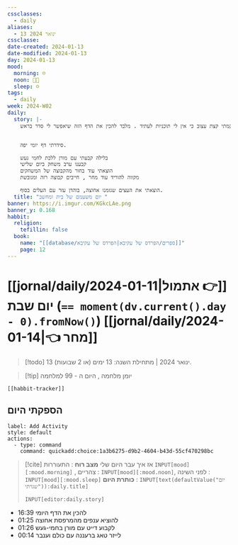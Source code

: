 ```yaml
---
cssclasses:
  - daily
aliases:
  - 13 ינואר 2024
cssclasse: 
date-created: 2024-01-13
date-modified: 2024-01-13
day: 2024-01-13
mood:
  morning: ☹️
  noon: 🧑‍💻
  sleep: ☹️
tags:
  - daily
week: 2024-W02
daily:
  story: |-
    יום שבת גשום , קמתי קצת עצוב כי אין לי תוכניות לעתיד . מלבד להכין את הדף הזה שיאפשר לי סדר בראש. 


    סידרתי דף יומי יפה.

    בלילה קבעתי עם מורן ללכת לחמי געש
    קבענו ערב משחק ביום שלישי
    הוצאתי עוד בחור מהקבוצה של המשחקים 
    מקווה להוריד עוד מחר , חייבים קבוצה רזה ומגובשת

    הוצאתי את העצים שגזמנו אחוצה, בוהדן עזר עם העלים בסוף.
  title: "יום משעמם של בית ומחשב "
banner: https://i.imgur.com/KGkcLAe.png
banner_y: 0.168
habbit:
  religion:
    tefillin: false
  book:
    name: "[[database/ספרים/הפרדס של עקיבא|הפרדס של עקיבא]]"
    page: 12
---
```

# [[jornal/daily/2024-01-11|אתמול 👉]] יום שבת (**`== moment(dv.current().day - 0).fromNow()`**) [[jornal/daily/2024-01-14|👈 מחר]]

> [!todo] 13 ינואר 2024 | מתחילת השנה: 13 ימים (או 2 שבועות).

> [!tip]  יומן מלחמה , היום ה - 99 למלחמה

```meta-bind-embed
[[habbit-tracker]]
```

## הספקתי היום

```meta-bind-button
label: Add Activity
style: default
actions: 
  - type: command
    command: quickadd:choice:1a3b6275-d9b2-4604-b43d-55cf470298bc

```

> [!cite] אז איך עבר היום שלי
> **מצב רוח** :  התעוררות `INPUT[mood][:mood.morning]` , צהריים : `INPUT[mood][:mood.noon]`,  לפני השינה :  `INPUT[mood][:mood.sleep]`
> **כותרת היום** : `INPUT[text(defaultValue("יום שגרתי")):daily.title]`
> ```meta-bind
> INPUT[editor:daily.story]
> ```

- 16:39 להכין את הדף היומי
- 01:25 להוציא ענפים מהמרפסת אחוצה
- 01:26 לקבוע דייט עם מורן בחמי-געש  
- 00:14 לייזר טאג ברעננה עם כולם וענבר 



